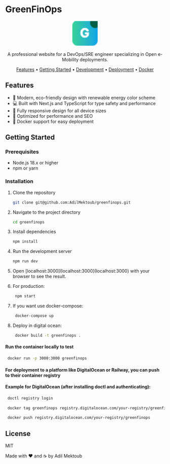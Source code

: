 # GreenFinOps

<p align="center">
  <img src="public/favicon-32x32.png" alt="GreenFinOps Logo" width="80" height="80">
</p>

<p align="center">
  A professional website for a DevOps/SRE engineer specializing in Open e-Mobility deployments.
</p>

<p align="center">
  <a href="#features">Features</a> •
  <a href="#getting-started">Getting Started</a> •
  <a href="#development">Development</a> •
  <a href="#deployment">Deployment</a> •
  <a href="#docker">Docker</a>
</p>

## Features

- 🌱 Modern, eco-friendly design with renewable energy color scheme
- 💻 Built with Next.js and TypeScript for type safety and performance
- 📱 Fully responsive design for all device sizes
- 🚀 Optimized for performance and SEO
- 🐳 Docker support for easy deployment

## Getting Started

### Prerequisites

- Node.js 18.x or higher
- npm or yarn

### Installation

1. Clone the repository
   ```bash
   git clone git@github.com:AdilMektoub/greenfinops.git
   ```

2. Navigate to the project directory
   ```bash
   cd greenfinops
   ```

3. Install dependencies
   ```bash
   npm install
   ``` 
4. Run the development server
   ```bash
   npm run dev
   ```
5. Open [localhost:3000](localhost:3000](localhost:3000) with your browser to see the result.

6. For production:
   ```bash
    npm start
   ```

7. If you want use docker-compose:
   ```bash
    docker-compose up
   ```

8. Deploy in digital ocean:
    ```bash
     docker build -t greenfinops .
    ```

#### Run the container locally to test
   ```bash
    docker run -p 3000:3000 greenfinops
   ```

#### For deployment to a platform like DigitalOcean or Railway, you can push to their container registry
#### Example for DigitalOcean (after installing doctl and authenticating):
   ```bash
    doctl registry login
   ```
   ```bash
    docker tag greenfinops registry.digitalocean.com/your-registry/greenfinops
   ```
   ```bash
    docker push registry.digitalocean.com/your-registry/greenfinops
   ```

## License
MIT

Made with ❤️ and ☕ by Adil Mektoub